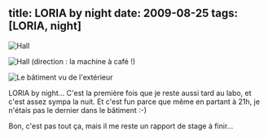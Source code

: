 ﻿title: LORIA by night
date: 2009-08-25
tags: [LORIA, night]
---

![Hall](/data/loria/night1.jpg "Hall")

![Hall (direction : la machine à café !)](/data/loria/night2.jpg "Hall, direction : la machine à café !")

![Le bâtiment vu de l'extérieur](/data/loria/night3.jpg "Le bâtiment vu de l'extérieur")

LORIA by night... C'est la première fois que je reste aussi tard au labo, et
c'est assez sympa la nuit. Et c'est fun parce que même en partant à 21h, je
n'étais pas le dernier dans le bâtiment :-)

Bon, c'est pas tout ça, mais il me reste un rapport de stage à finir...
